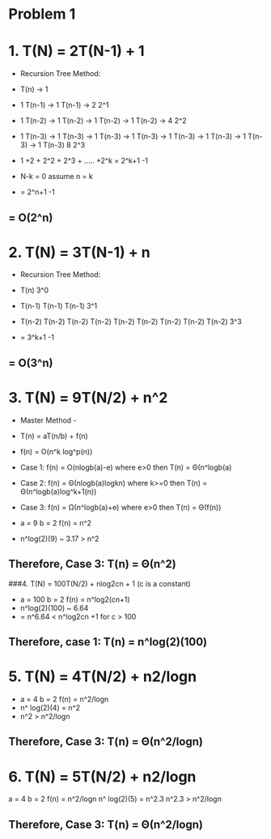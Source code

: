 # Problem 1


		


# 1. T(N) = 2T(N-1) + 1
-  Recursion Tree Method:
  -  T(n) →  1
 - 1 T(n-1) → 1 T(n-1) →    2 2^1
 - 1 T(n-2) → 1 T(n-2) →  1 T(n-2) → 1 T(n-2) → 4 2^2
 - 1 T(n-3) → 1 T(n-3) →  1 T(n-3) → 1 T(n-3) → 1 T(n-3) → 1 T(n-3) →  1 T(n-3) → 1 T(n-3) 8 2^3

-  1 +2 + 2^2 + 2^3 + ….. +2^k = 2^k+1 -1


-  N-k = 0 assume n = k 
-  = 2^n+1 -1 
##  = O(2^n)



# 2. T(N) = 3T(N-1) + n

-  Recursion Tree Method:
-  T(n)  3^0
 - T(n-1) T(n-1) T(n-1) 3^1 
 -  T(n-2)  T(n-2)  T(n-2)  T(n-2)  T(n-2)    T(n-2)  T(n-2)  T(n-2)  T(n-2) 3^3 

-  = 3^k+1 -1
## = O(3^n)



# 3. T(N) = 9T(N/2) + n^2

-  Master Method -
-  T(n) = aT(n/b) + f(n)  
-  f(n) = O(n^k log^p(n)) 
-   Case 1: f(n) = O(nlogb(a)-e) where e>0 then T(n) = Θ(n^logb(a)
-  Case 2: f(n) = Θ(nlogb(a)logkn) where k>=0 then T(n) = Θ(n^logb(a)log^k+1(n))
-  Case 3: f(n) = Ω(n^logb(a)+e) where e>0 then T(n) = Θ(f(n))

 - a = 9 b = 2  f(n) = n^2
-  n^log(2)(9) ~ 3.17 > n^2
## Therefore, Case 3: T(n)  = Θ(n^2)






###4. T(N) = 100T(N/2) + nlog2cn + 1  (c is a constant)
-  a = 100 b = 2 f(n) = n^log2(cn+1) 
-  n^log(2)(100) ~ 6.64  
 - = n^6.64  < n^log2cn +1 for c > 100
 ## Therefore,  case 1: T(n) = n^log(2)(100)


# 5. T(N) = 4T(N/2) + n2/logn
-  a = 4 b = 2 f(n) = n^2/logn
-  n^ log(2)(4) = n^2
 - n^2 > n^2/logn 
## Therefore, Case 3: T(n) = Θ(n^2/logn)







# 6. T(N) = 5T(N/2) + n2/logn
  a = 4 b = 2 f(n) = n^2/logn
  n^ log(2)(5) = n^2.3
  n^2.3 > n^2/logn 
## Therefore, Case 3:  T(n) = Θ(n^2/logn)






